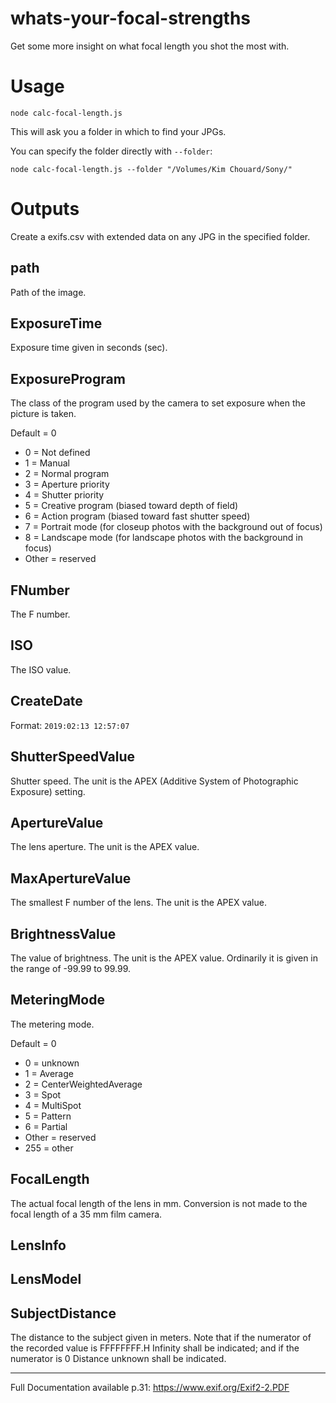 # whats-your-focal-strengths
Get some more insight on what focal length you shot the most with.

# Usage

```node calc-focal-length.js```

This will ask you a folder in which to find your JPGs.

You can specify the folder directly with `--folder`:

```node calc-focal-length.js --folder "/Volumes/Kim Chouard/Sony/"```

# Outputs

Create a exifs.csv with extended data on any JPG in the specified folder.

## path
Path of the image.

## ExposureTime
Exposure time given in seconds (sec). 
## ExposureProgram
The class of the program used by the camera to set exposure when the picture is taken. 

Default = 0

- 0 = Not defined
- 1 = Manual
- 2 = Normal program
- 3 = Aperture priority
- 4 = Shutter priority
- 5 = Creative program (biased toward depth of field)
- 6 = Action program (biased toward fast shutter speed)
- 7 = Portrait mode (for closeup photos with the background out of focus)
- 8 = Landscape mode (for landscape photos with the background in focus)
- Other = reserved 

## FNumber
The F number.

## ISO

The ISO value.

## CreateDate

Format: `2019:02:13 12:57:07`

## ShutterSpeedValue

Shutter speed. The unit is the APEX (Additive System of Photographic Exposure) setting.

## ApertureValue

The lens aperture. The unit is the APEX value. 

## MaxApertureValue

The smallest F number of the lens. The unit is the APEX value. 

## BrightnessValue

The value of brightness. The unit is the APEX value. Ordinarily it is given in the range of -99.99 to 99.99. 

## MeteringMode

The metering mode.

Default = 0
- 0 = unknown
- 1 = Average
- 2 = CenterWeightedAverage
- 3 = Spot
- 4 = MultiSpot
- 5 = Pattern
- 6 = Partial
- Other = reserved
- 255 = other 


## FocalLength

The actual focal length of the lens in mm. Conversion is not made to the focal length of a 35 mm film camera. 

## LensInfo

## LensModel

## SubjectDistance

The distance to the subject given in meters. Note that if the numerator of the recorded value is FFFFFFFF.H Infinity shall be indicated; and if the numerator is 0 Distance unknown shall be indicated. 

---

Full Documentation available p.31: https://www.exif.org/Exif2-2.PDF
